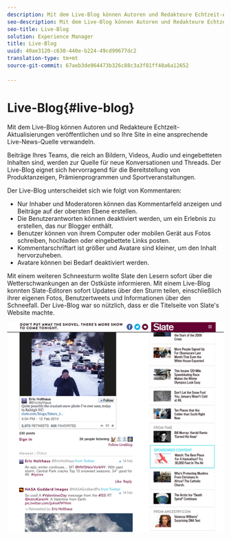 ```yaml
---
description: Mit dem Live-Blog können Autoren und Redakteure Echtzeit-Aktualisierungen veröffentlichen und so Ihre Site in eine ansprechende Live-News-Quelle verwandeln.
seo-description: Mit dem Live-Blog können Autoren und Redakteure Echtzeit-Aktualisierungen veröffentlichen und so Ihre Site in eine ansprechende Live-News-Quelle verwandeln.
seo-title: Live-Blog
solution: Experience Manager
title: Live-Blog
uuid: 40ae3120-c630-440e-b224-49cd99677dc2
translation-type: tm+mt
source-git-commit: 67aeb3de964473b326c88c3a3f81ff48a6a12652

---
```



# Live-Blog{#live-blog}

Mit dem Live-Blog können Autoren und Redakteure Echtzeit-Aktualisierungen veröffentlichen und so Ihre Site in eine ansprechende Live-News-Quelle verwandeln.

Beiträge Ihres Teams, die reich an Bildern, Videos, Audio und eingebetteten Inhalten sind, werden zur Quelle für neue Konversationen und Threads. Der Live-Blog eignet sich hervorragend für die Bereitstellung von Produktanzeigen, Prämienprogrammen und Sportveranstaltungen.

Der Live-Blog unterscheidet sich wie folgt von Kommentaren:

* Nur Inhaber und Moderatoren können das Kommentarfeld anzeigen und Beiträge auf der obersten Ebene erstellen.
* Die Benutzerantworten können deaktiviert werden, um ein Erlebnis zu erstellen, das nur Blogger enthält.
* Benutzer können von ihrem Computer oder mobilen Gerät aus Fotos schreiben, hochladen oder eingebettete Links posten.
* Kommentarschriftart ist größer und Avatare sind kleiner, um den Inhalt hervorzuheben.
* Avatare können bei Bedarf deaktiviert werden.

Mit einem weiteren Schneesturm wollte Slate den Lesern sofort über die Wetterschwankungen an der Ostküste informieren. Mit einem Live-Blog konnten Slate-Editoren sofort Updates über den Sturm teilen, einschließlich ihrer eigenen Fotos, Benutzertweets und Informationen über den Schneefall. Der Live-Blog war so nützlich, dass er die Titelseite von Slate's Website machte.

![](assets/LiveBlogSlate_example.png)

